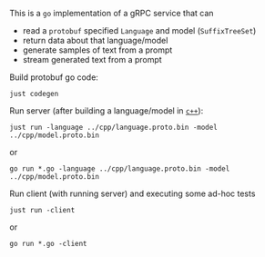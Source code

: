 
This is a `go` implementation of a gRPC service that can
* read a `protobuf` specified `Language` and model (`SuffixTreeSet`)
* return data about that language/model
* generate samples of text from a prompt
* stream generated text from a prompt

Build protobuf go code:
```shell
just codegen
```

Run server (after building a language/model in [`c++`](https://github.com/wrossmorrow/efnlp/tree/main/cpp)):
```shell
just run -language ../cpp/language.proto.bin -model ../cpp/model.proto.bin 
```
or
```shell
go run *.go -language ../cpp/language.proto.bin -model ../cpp/model.proto.bin 
```

Run client (with running server) and executing some ad-hoc tests
```shell
just run -client
```
or 
```shell
go run *.go -client
```
